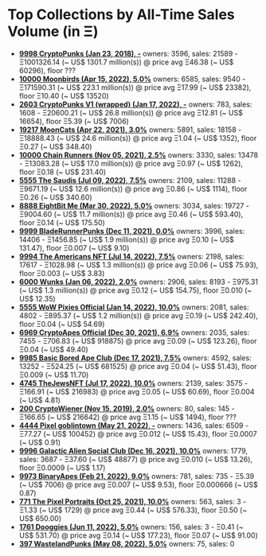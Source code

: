 # Top Collections by All-Time Sales Volume (in Ξ)

- **[9998 CryptoPunks (Jan 23, 2018), -](https://opensea.io/collection/cryptopunks)**   owners: 3596,   sales:  21589   -  Ξ1001326.14 (~ US$ 1301.7 million(s)) @    price avg Ξ46.38 (~ US$ 60296),   floor ???
- **[10000 Moonbirds (Apr 15, 2022), 5.0%](https://opensea.io/collection/proof-moonbirds)**   owners: 6585,   sales:  9540   -  Ξ171590.31 (~ US$ 223.1 million(s)) @    price avg Ξ17.99 (~ US$ 23382),   floor Ξ10.40 (~ US$ 13520)
- **[2603 CryptoPunks V1 (wrapped) (Jan 17, 2022), -](https://opensea.io/collection/official-v1-punks)**   owners: 783,   sales:  1608   -  Ξ20600.21 (~ US$ 26.8 million(s)) @    price avg Ξ12.81 (~ US$ 16654),   floor Ξ5.39 (~ US$ 7006)
- **[19217 MoonCats (Apr 22, 2021), 3.0%](https://opensea.io/collection/acclimatedmooncats)**   owners: 5891,   sales:  18158   -  Ξ18888.43 (~ US$ 24.6 million(s)) @    price avg Ξ1.04 (~ US$ 1352),   floor Ξ0.27 (~ US$ 348.40)
- **[10000 Chain Runners (Nov 05, 2021), 2.5%](https://opensea.io/collection/chain-runners-nft)**   owners: 3330,   sales:  13478   -  Ξ13083.28 (~ US$ 17.0 million(s)) @    price avg Ξ0.97 (~ US$ 1262),   floor Ξ0.18 (~ US$ 231.40)
- **[5555 The Saudis (Jul 09, 2022), 7.5%](https://opensea.io/collection/thesaudis)**   owners: 2109,   sales:  11288   -  Ξ9671.19 (~ US$ 12.6 million(s)) @    price avg Ξ0.86 (~ US$ 1114),   floor Ξ0.26 (~ US$ 340.60)
- **[8888 EightBit Me (Mar 30, 2022), 5.0%](https://opensea.io/collection/eightbitme)**   owners: 3034,   sales:  19727   -  Ξ9004.60 (~ US$ 11.7 million(s)) @    price avg Ξ0.46 (~ US$ 593.40),   floor Ξ0.14 (~ US$ 175.50)
- **[9999 BladeRunnerPunks (Dec 11, 2021), 0.0%](https://opensea.io/collection/bladerunner-punks)**   owners: 3996,   sales:  14406   -  Ξ1456.85 (~ US$ 1.9 million(s)) @    price avg Ξ0.10 (~ US$ 131.47),   floor Ξ0.007 (~ US$ 9.10)
- **[9994 The Americans NFT (Jul 14, 2022), 7.5%](https://opensea.io/collection/the-americans-nft)**   owners: 2198,   sales:  17617   -  Ξ1028.98 (~ US$ 1.3 million(s)) @    price avg Ξ0.06 (~ US$ 75.93),   floor Ξ0.003 (~ US$ 3.83)
- **[6000 Wunks (Jan 06, 2022), 2.0%](https://opensea.io/collection/wunks)**   owners: 2906,   sales:  8193   -  Ξ975.31 (~ US$ 1.3 million(s)) @    price avg Ξ0.12 (~ US$ 154.75),   floor Ξ0.010 (~ US$ 12.35)
- **[5555 WoW Pixies Official (Jan 14, 2022), 10.0%](https://opensea.io/collection/wow-pixies-v2)**   owners: 2081,   sales:  4802   -  Ξ895.37 (~ US$ 1.2 million(s)) @    price avg Ξ0.19 (~ US$ 242.40),   floor Ξ0.04 (~ US$ 54.69)
- **[6969 CryptoApes Official (Dec 30, 2021), 6.9%](https://opensea.io/collection/cryptoapes-official)**   owners: 2035,   sales:  7455   -  Ξ706.83 (~ US$ 918875) @    price avg Ξ0.09 (~ US$ 123.26),   floor Ξ0.04 (~ US$ 49.40)
- **[9985 Basic Bored Ape Club (Dec 17, 2021), 7.5%](https://opensea.io/collection/basicboredapeclub)**   owners: 4592,   sales:  13252   -  Ξ524.25 (~ US$ 681525) @    price avg Ξ0.04 (~ US$ 51.43),   floor Ξ0.009 (~ US$ 11.70)
- **[4745 TheJewsNFT (Jul 17, 2022), 10.0%](https://opensea.io/collection/thejews-nft)**   owners: 2139,   sales:  3575   -  Ξ166.91 (~ US$ 216983) @    price avg Ξ0.05 (~ US$ 60.69),   floor Ξ0.004 (~ US$ 4.81)
- **[200 CryptoWiener (Nov 15, 2019), 2.0%](https://opensea.io/collection/cryptowiener-4)**   owners: 80,   sales:  145   -  Ξ166.65 (~ US$ 216642) @    price avg Ξ1.15 (~ US$ 1494),   floor ???
- **[4444 Pixel goblintown (May 21, 2022), -](https://opensea.io/collection/pixel-goblintown)**   owners: 1436,   sales:  6509   -  Ξ77.27 (~ US$ 100452) @    price avg Ξ0.012 (~ US$ 15.43),   floor Ξ0.0007 (~ US$ 0.91)
- **[9996 Galactic Alien Social Club (Dec 16, 2021), 10.0%](https://opensea.io/collection/galacticaliensocialclub)**   owners: 1779,   sales:  3687   -  Ξ37.60 (~ US$ 48877) @    price avg Ξ0.010 (~ US$ 13.26),   floor Ξ0.0009 (~ US$ 1.17)
- **[9973 BinaryApes (Feb 21, 2022), 9.0%](https://opensea.io/collection/binaryapes)**   owners: 781,   sales:  735   -  Ξ5.39 (~ US$ 7006) @    price avg Ξ0.007 (~ US$ 9.53),   floor Ξ0.000666 (~ US$ 0.87)
- **[771 The Pixel Portraits (Oct 25, 2021), 10.0%](https://opensea.io/collection/the-pixel-portraits)**   owners: 563,   sales:  3   -  Ξ1.33 (~ US$ 1729) @    price avg Ξ0.44 (~ US$ 576.33),   floor Ξ0.50 (~ US$ 650.00)
- **[1761 Dooggies (Jun 11, 2022), 5.0%](https://opensea.io/collection/dooggies)**   owners: 156,   sales:  3   -  Ξ0.41 (~ US$ 531.70) @    price avg Ξ0.14 (~ US$ 177.23),   floor Ξ0.07 (~ US$ 91.00)
- **[397 WastelandPunks (May 08, 2022), 5.0%](https://opensea.io/collection/wastelandpunks)**   owners: 75,   sales: 0
